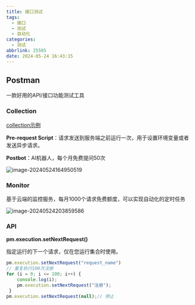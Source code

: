 ```yaml
---
title: 接口测试
tags:
  - 接口
  - 测试
  - 自动化
categories:
  - 测试
abbrlink: 25505
date: 2024-05-24 16:43:15
---
```

## Postman

一款好用的API/接口功能测试工具

<!--more-->

### Collection

[collection示例](https://www.postman.com/postman/workspace/postman-answers/request/9215231-91c3d1db-da28-4e33-a739-39ab87958c2f?tab=configurations)

**Pre-request Script**：请求发送到服务端之前运行一次，用于设置环境变量或者发送异步请求。

**Postbot**：AI机器人，每个月免费提问50次

![image-20240524164950519](https://s2.loli.net/2024/12/02/Aj9ZR1ekHKtVrgM.png)

### Monitor

基于云端的监控服务，每月1000个请求免费额度，可以实现自动化的定时任务

![image-20240524203859586](https://s2.loli.net/2024/12/02/9sUez7WwJY8IERZ.png)

### API

**pm.execution.setNextRequest()**

指定运行的下一个请求，仅在您运行集合时使用。

```javascript
pm.execution.setNextRequest("request_name") 
// 重复执行100次注册
for (i = 0; i <= 100; i++) { 
    console.log(i);
    pm.execution.setNextRequest("注册");
 }
pm.execution.setNextRequest(null);// 停止
```

